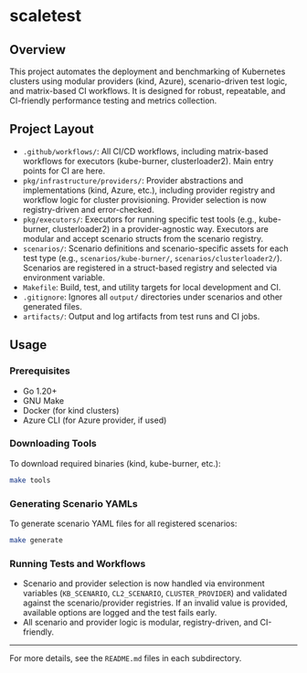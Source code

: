 # scaletest

## Overview

This project automates the deployment and benchmarking of Kubernetes clusters using modular providers (kind, Azure), scenario-driven test logic, and matrix-based CI workflows. It is designed for robust, repeatable, and CI-friendly performance testing and metrics collection.

## Project Layout

- `.github/workflows/`: All CI/CD workflows, including matrix-based workflows for executors (kube-burner, clusterloader2). Main entry points for CI are here.
- `pkg/infrastructure/providers/`: Provider abstractions and implementations (kind, Azure, etc.), including provider registry and workflow logic for cluster provisioning. Provider selection is now registry-driven and error-checked.
- `pkg/executors/`: Executors for running specific test tools (e.g., kube-burner, clusterloader2) in a provider-agnostic way. Executors are modular and accept scenario structs from the scenario registry.
- `scenarios/`: Scenario definitions and scenario-specific assets for each test type (e.g., `scenarios/kube-burner/`, `scenarios/clusterloader2/`). Scenarios are registered in a struct-based registry and selected via environment variable.
- `Makefile`: Build, test, and utility targets for local development and CI.
- `.gitignore`: Ignores all `output/` directories under scenarios and other generated files.
- `artifacts/`: Output and log artifacts from test runs and CI jobs.

## Usage

### Prerequisites
- Go 1.20+
- GNU Make
- Docker (for kind clusters)
- Azure CLI (for Azure provider, if used)

### Downloading Tools
To download required binaries (kind, kube-burner, etc.):

```sh
make tools
```

### Generating Scenario YAMLs
To generate scenario YAML files for all registered scenarios:

```sh
make generate
```

### Running Tests and Workflows

- Scenario and provider selection is now handled via environment variables (`KB_SCENARIO`, `CL2_SCENARIO`, `CLUSTER_PROVIDER`) and validated against the scenario/provider registries. If an invalid value is provided, available options are logged and the test fails early.
- All scenario and provider logic is modular, registry-driven, and CI-friendly.

---

For more details, see the `README.md` files in each subdirectory.
